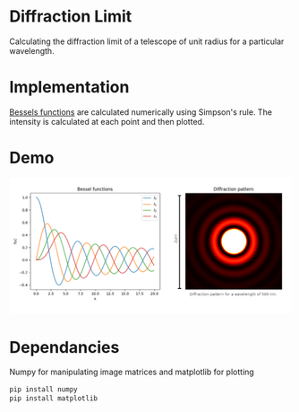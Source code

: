 # Diffraction Limit

Calculating the diffraction limit of a telescope of unit radius for a particular wavelength.

# Implementation

[Bessels functions](https://en.wikipedia.org/wiki/Bessel_function) are calculated numerically using Simpson's rule. The intensity is calculated at each point and then plotted.

# Demo

![Demo image](./demo_images/demo.png)

# Dependancies

Numpy for manipulating image matrices and matplotlib for plotting
```
pip install numpy
pip install matplotlib
```
